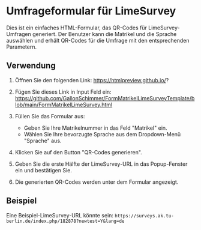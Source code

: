 # Umfrageformular für LimeSurvey

Dies ist ein einfaches HTML-Formular, das QR-Codes für LimeSurvey-Umfragen generiert. Der Benutzer kann die Matrikel und die Sprache auswählen und erhält QR-Codes für die Umfrage mit den entsprechenden Parametern.

## Verwendung

1. Öffnen Sie den folgenden Link: https://htmlpreview.github.io/?
2. Fügen Sie dieses Link in Input Feld ein: https://github.com/GallonSchimmer/FormMatrikelLimeSurveyTemplate/blob/main/FormMatrikelLimeSurvey.html
3. Füllen Sie das Formular aus:
   - Geben Sie Ihre Matrikelnummer in das Feld "Matrikel" ein.
   - Wählen Sie Ihre bevorzugte Sprache aus dem Dropdown-Menü "Sprache" aus.

5. Klicken Sie auf den Button "QR-Codes generieren".

6. Geben Sie die erste Hälfte der LimeSurvey-URL in das Popup-Fenster ein und bestätigen Sie.

7. Die generierten QR-Codes werden unter dem Formular angezeigt.

## Beispiel

Eine Beispiel-LimeSurvey-URL könnte sein: `https://surveys.ak.tu-berlin.de/index.php/182878?newtest=Y&lang=de`




